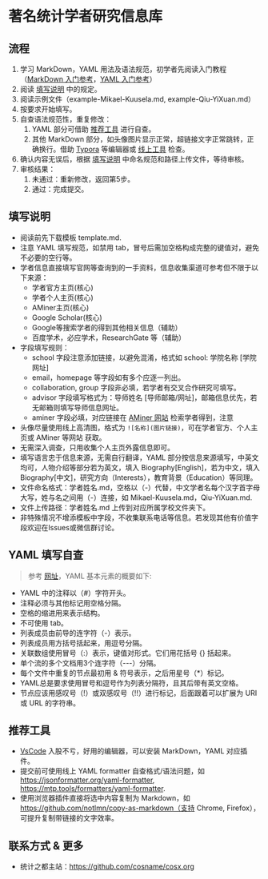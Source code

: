 # 著名统计学者研究信息库


## 流程

1. 学习 MarkDown，YAML 用法及语法规范，初学者先阅读入门教程（[MarkDown 入门参考](https://www.runoob.com/markdown/md-tutorial.html)，[YAML 入门参考](https://www.runoob.com/w3cnote/yaml-intro.html)）
2. 阅读 [填写说明](#填写说明) 中的规定。
3. 阅读示例文件（example-Mikael-Kuusela.md, example-Qiu-YiXuan.md）
4. 按要求开始填写。
5. 自查语法规范性，重复修改：
    1. YAML 部分可借助 [推荐工具](#推荐工具) 进行自查。
    2. 其他 MarkDown 部分，如头像图片显示正常，超链接文字正常跳转，正确换行。借助 [Typora](https://typora.io/) 等编辑器或 [线上工具](https://md.mzr.me/) 检查。
6. 确认内容无误后，根据 [填写说明](#填写说明) 中命名规范和路径上传文件，等待审核。
7. 审核结果：
    1. 未通过：重新修改，返回第5步。
    2. 通过：完成提交。



## 填写说明

- 阅读前先下载模板 template.md.
- 注意 YAML 填写规范，如禁用 tab，冒号后需加空格构成完整的键值对，避免不必要的空行等。
- 学者信息直接填写官网等查询到的一手资料，信息收集渠道可参考但不限于以下来源：
    - 学者官方主页(核心)
    - 学者个人主页(核心)
    - AMiner主页(核心)
    - Google Scholar(核心)
    - Google等搜索学者的得到其他相关信息（辅助）
    - 百度学术，必应学术，ResearchGate 等（辅助）
- 字段填写规则：
    - school 字段注意添加链接，以避免混淆，格式如 school: 学院名称 [学院网址]
    - email，homepage 等字段如有多个应逐一列出。
    - collaboration, group 字段非必填，若学者有交叉合作研究可填写。
    - advisor 字段填写格式为：导师姓名 [导师邮箱/网址]，邮箱信息优先，若无邮箱则填写导师信息网址。
    - aminer 字段必填，对应链接在 [AMiner 网站](https://www.aminer.org/) 检索学者得到，注意
- 头像尽量使用线上高清图，格式为 `![名称](图片链接)`，可在学者官方、个人主页或 AMiner 等网站 获取。
- 无需深入调查，只用收集个人主页外露信息即可。
- 填写语言忠于信息来源，无需自行翻译，YAML 部分按信息来源填写，中英文均可，人物介绍等部分若为英文，填入 Biography[English]，若为中文，填入 Biography[中文]，研究方向（Interests），教育背景（Education）等同理。
- 文件命名格式：学者姓名.md，空格以（-）代替，中文学者名每个汉字首字母大写，姓与名之间用（-）连接，如 Mikael-Kuusela.md，Qiu-YiXuan.md.
- 文件上传路径：学者姓名.md 上传到对应所属学校文件夹下。
- 非特殊情况不增添模板中字段，不收集联系电话等信息。若发现其他有价值字段欢迎在Issues或微信群讨论。



## YAML 填写自查

> 参考 [网址](https://www.tutorialspoint.com/yaml/yaml_basics.htm)，YAML 基本元素的概要如下:

- YAML 中的注释以（#）字符开头。
- 注释必须与其他标记用空格分隔。
- 空格的缩进用来表示结构。
- 不可使用 tab。
- 列表成员由前导的连字符（-）表示。
- 列表成员用方括号括起来，用逗号分隔。
- 关联数组使用冒号（:）表示，键值对形式。它们用花括号 {} 括起来。
- 单个流的多个文档用3个连字符（---）分隔。
- 每个文件中重复的节点最初用 & 符号表示，之后用星号（*）标记。
- YAML总是要求使用冒号和逗号作为列表分隔符，且其后带有英文空格。
- 节点应该用感叹号（!）或双感叹号（!!）进行标记，后面跟着可以扩展为 URI 或 URL 的字符串。



##  推荐工具

- [VsCode](https://code.visualstudio.com/) 入股不亏，好用的编辑器，可以安装 MarkDown，YAML 对应插件。
- 提交前可使用线上 YAML formatter 自查格式/语法问题，如 https://jsonformatter.org/yaml-formatter, https://mtp.tools/formatters/yaml-formatter.
- 使用浏览器插件直接将选中内容复制为 Markdown，如 https://github.com/notlmn/copy-as-markdown（支持 Chrome, Firefox），可提升复制带链接的文字效率。



## 联系方式 & 更多

- 统计之都主站：https://github.com/cosname/cosx.org

